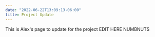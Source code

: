 ```yaml
---
date: "2022-06-22T13:09:13-06:00"
title: Project Update
---
```


This is Alex's page to update for the project EDIT HERE NUMBNUTS